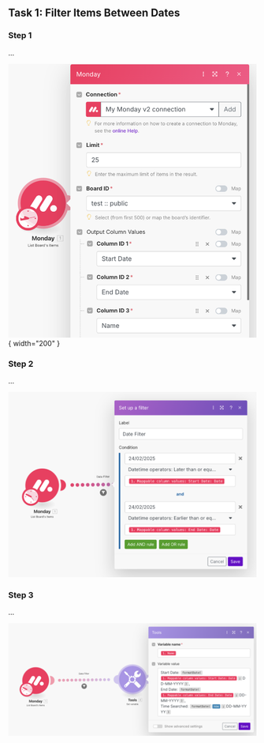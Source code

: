 ## Task 1: Filter Items Between Dates
### Step 1

...

![1.1](screenshots/1.1.png){ width="200" }

### Step 2
...

![1.2](screenshots/1.2.png)

### Step 3
...

![1.3](screenshots/1.3.png)